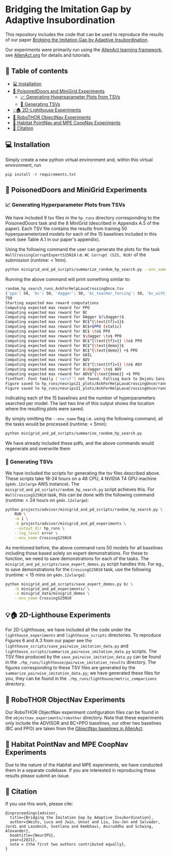 # Bridging the Imitation Gap by Adaptive Insubordination

This repository includes the code that can be used to reproduce the results of our
paper [Bridging the Imitation Gap by Adaptive Insubordination](https://openreview.net/forum?id=Wlx0DqiUTD_).

Our experiments were primarily run using the [AllenAct learning framework](https://github.com/allenai/allenact),
see [AllenAct.org](https://allenact.org/) for details and tutorials.


## 🔎 Table of contents

<div class="toc">
<ul>
<li><a href="#-installation">💻 Installation</a></li>
<li><a href="#-poisoneddoors-and-minigrid-experiments">🏁 PoisonedDoors and MiniGrid Experiments</a><ul>
<li><a href="#-generating-hyperparameter-plots-from-tsvs">📈 Generating Hyperparameter Plots from TSVs</a></li>
<li><a href="#-generating-tsvs">🧮 Generating TSVs</a></li>
</ul>
</li>
<li><a href="#-2d-lighthouse-experiments">💡🏠 2D-Lighthouse Experiments</a></li>
<li><a href="#-robothor-objectnav-experiments">🍅 RoboTHOR ObjectNav Experiments</a></li>
<li><a href="#-habitat-pointnav-and-mpe-coopnav-experiments">🚧 Habitat PointNav and MPE CoopNav Experiments</a></li>
<li><a href="#-citation">📜 Citation</a></li>
</ul>
</li>
</ul>
</div>

## 💻 Installation

Simply create a new python virtual environment and, within this virtual environment, run 
```
pip install -r requirements.txt
```

## 🏁 PoisonedDoors and MiniGrid Experiments
### 📈 Generating Hyperparameter Plots from TSVs
We have included 9 tsv files in the `hp_runs` directory corresponding to the 
PoisonedDoors task and the 8 MiniGrid (described in Appendix A.5 of the paper).
Each TSV file contains the results from training 50 hyperparameterized models for each of the 15 baselines included
in this work (see Table A.1 in our paper's appendix).

Using the following command the user can generate the plots for the task `WallCrossingCorruptExpertS25N10` i.e. `WC Corrupt (S25, N10)` of the submission (runtime: < 1min).

```bash
python minigrid_and_pd_scripts/summarize_random_hp_search.py --env_name AskForHelpLavaCrossingOnce
```

Running the above command will print something similar to:

```bash
random_hp_search_runs_AskForHelpLavaCrossingOnce.tsv
{'ppo': 50, 'bc': 50, 'dagger': 50, 'bc_teacher_forcing': 50, 'bc_with_ppo': 50, 'bc_then_ppo': 50, 'dagger_then_ppo': 50, 'bc_teacher_forcing_then_ppo': 50, 'pure_offpolicy': 50, 'ppo_with_offpolicy': 50, 'gail': 50, 'advisor': 50, 'bc_teacher_forcing_then_advisor': 50, 'dagger_then_advisor': 50, 'ppo_with_offpolicy_advisor': 50}
750
Starting expected max reward computations
Computing expected max reward for PPO
Computing expected max reward for BC
Computing expected max reward for DAgger $(\dagger)$
Computing expected max reward for BC$^{\text{tf}=1}$
Computing expected max reward for BC$+$PPO (static)
Computing expected max reward for BC$ \to$ PPO
Computing expected max reward for $\dagger \to$ PPO
Computing expected max reward for BC$^{\text{tf}=1} \to$ PPO
Computing expected max reward for BC$^{\text{demo}}$
Computing expected max reward for BC$^{\text{demo}} +$ PPO
Computing expected max reward for GAIL
Computing expected max reward for ADV
Computing expected max reward for BC$^{\text{tf}=1} \to$ ADV
Computing expected max reward for $\dagger \to$ ADV
Computing expected max reward for ADV$^{\text{demo}} +$ PPO
findfont: Font family ['serif'] not found. Falling back to DejaVu Sans.
Figure saved to hp_runs/neurips21_plots/AskForHelpLavaCrossingOnce/random_hp_search_runs_AskForHelpLavaCrossingOnce__train_steps_AskForHelpLavaCrossingOnce_reward.pdf
Figure saved to hp_runs/neurips21_plots/AskForHelpLavaCrossingOnce/random_hp_search_runs_AskForHelpLavaCrossingOnce__hpruns_AskForHelpLavaCrossingOnce_reward.pdf
```
indicating each of the 15 baselines and the number of hyperparameters searched per model. The last two line of this output
shows the location where the resulting plots were saved.

By simply omitting the `--env_name` flag i.e. using the following command, all the tasks would be processed (runtime: < 5min):

```bash
python minigrid_and_pd_scripts/summarize_random_hp_search.py
```

We have already included these pdfs, and the above commands would regenerate and overwrite them

### 🧮 Generating TSVs
We have included the scripts for generating the tsv files described above. These scripts take 18-24 hours on a 48 CPU,
4 NVIDIA T4 GPU machine (`g4dn.12xlarge` AWS instance).
The `minigrid_and_pd_scripts/random_hp_search.py` script achieves this. 
For `WallCrossingS25N10` task, this can be done with the following command (runtime: < 24 hours on `g4dn.12xlarge`):
```bash
python projects/advisor/minigrid_and_pd_scripts/random_hp_search.py \
    RUN \
    -m 1 \
    -b projects/advisor/minigrid_and_pd_experiments \
    --output_dir hp_runs \
    --log_level error \
    --env_name CrossingS25N10
```
As mentioned before, the above command runs 50 models for all baselines including those based solely on
expert demonstrations. For these to function, we need to save demonstrations for each of the tasks.
The `minigrid_and_pd_scripts/save_expert_demos.py` script handles this. For eg., to save demonstrations for
the `CrossingS25N10` task, use the following (runtime: < 15 mins on `g4dn.12xlarge`):
```bash
python minigrid_and_pd_scripts/save_expert_demos.py bc \
    -b minigrid_and_pd_experiments/ \
    -o minigrid_data/minigrid_demos \
    --env_name CrossingS25N10
```

## 💡🏠 2D-Lighthouse Experiments

For 2D-Lighthouse, we have included all the code under the `lighthouse_experiments` and `lighthouse_scripts`
directories. To reproduce Figures 6 and A.3 from our paper see the `lighthouse_scripts/save_pairwise_imitation_data.py` and
`lighthouse_scripts/summarize_pairwise_imitation_data.py` scripts. The TSV files produced by the `save_pairwise_imitation_data.py`
can be found in the `./hp_runs/lighthouse/pairwise_imitation_results` directory. The figures corresponding to these
TSV files are generated by the `summarize_pairwise_imitation_data.py`; we have generated these files for you, they
can be found in the `./hp_runs/lighthouse/metric_comparisons` directory.

## 🍅 RoboTHOR ObjectNav Experiments

Our RoboTHOR ObjectNav experiment configuration files can be found in the `objectnav_experiments/robothor` directory.
Note that these experiments only include the ADVISOR and BC+PPO baselines, our other two baselines (BC and PPO) 
are taken from the [ObjectNav baselines in AllenAct](https://github.com/allenai/allenact/tree/main/projects/objectnav_baselines).

## 🚧 Habitat PointNav and MPE CoopNav Experiments

Due to the nature of the Habitat and MPE experiments, we have conducted them in a separate codebase. If you are
interested in reproducing these results please submit an issue.

## 📜 Citation

If you use this work, please cite:

```text
@inproceedings{advisor,
  title={Bridging the Imitation Gap by Adaptive Insubordination},
  author={Weihs, Luca and Jain, Unnat and Liu, Iou-Jen and Salvador, Jordi and Lazebnik, Svetlana and Kembhavi, Aniruddha and Schwing, Alexander},
  booktitle={NeurIPS},
  year={2021},
  note = {the first two authors contributed equally},
}
```
